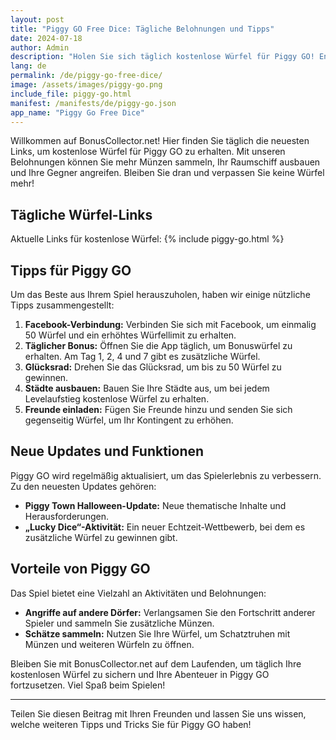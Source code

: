 ```yaml
---
layout: post
title: "Piggy GO Free Dice: Tägliche Belohnungen und Tipps"
date: 2024-07-18
author: Admin
description: "Holen Sie sich täglich kostenlose Würfel für Piggy GO! Entdecken Sie unsere Links und Tipps, um Ihr Spiel zu maximieren."
lang: de
permalink: /de/piggy-go-free-dice/
image: /assets/images/piggy-go.png
include_file: piggy-go.html
manifest: /manifests/de/piggy-go.json
app_name: "Piggy Go Free Dice"
---
```


Willkommen auf BonusCollector.net! Hier finden Sie täglich die neuesten Links, um kostenlose Würfel für Piggy GO zu erhalten. Mit unseren Belohnungen können Sie mehr Münzen sammeln, Ihr Raumschiff ausbauen und Ihre Gegner angreifen. Bleiben Sie dran und verpassen Sie keine Würfel mehr!

## Tägliche Würfel-Links

Aktuelle Links für kostenlose Würfel:
{% include piggy-go.html %}

## Tipps für Piggy GO

Um das Beste aus Ihrem Spiel herauszuholen, haben wir einige nützliche Tipps zusammengestellt:

1. **Facebook-Verbindung:** Verbinden Sie sich mit Facebook, um einmalig 50 Würfel und ein erhöhtes Würfellimit zu erhalten.
2. **Täglicher Bonus:** Öffnen Sie die App täglich, um Bonuswürfel zu erhalten. Am Tag 1, 2, 4 und 7 gibt es zusätzliche Würfel.
3. **Glücksrad:** Drehen Sie das Glücksrad, um bis zu 50 Würfel zu gewinnen.
4. **Städte ausbauen:** Bauen Sie Ihre Städte aus, um bei jedem Levelaufstieg kostenlose Würfel zu erhalten.
5. **Freunde einladen:** Fügen Sie Freunde hinzu und senden Sie sich gegenseitig Würfel, um Ihr Kontingent zu erhöhen.

## Neue Updates und Funktionen

Piggy GO wird regelmäßig aktualisiert, um das Spielerlebnis zu verbessern. Zu den neuesten Updates gehören:
- **Piggy Town Halloween-Update:** Neue thematische Inhalte und Herausforderungen.
- **„Lucky Dice“-Aktivität:** Ein neuer Echtzeit-Wettbewerb, bei dem es zusätzliche Würfel zu gewinnen gibt.

## Vorteile von Piggy GO

Das Spiel bietet eine Vielzahl an Aktivitäten und Belohnungen:
- **Angriffe auf andere Dörfer:** Verlangsamen Sie den Fortschritt anderer Spieler und sammeln Sie zusätzliche Münzen.
- **Schätze sammeln:** Nutzen Sie Ihre Würfel, um Schatztruhen mit Münzen und weiteren Würfeln zu öffnen.

Bleiben Sie mit BonusCollector.net auf dem Laufenden, um täglich Ihre kostenlosen Würfel zu sichern und Ihre Abenteuer in Piggy GO fortzusetzen. Viel Spaß beim Spielen!

---
Teilen Sie diesen Beitrag mit Ihren Freunden und lassen Sie uns wissen, welche weiteren Tipps und Tricks Sie für Piggy GO haben!